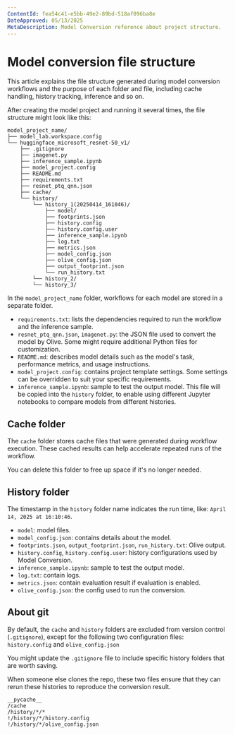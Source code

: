 ```yaml
---
ContentId: fea54c41-e5bb-49e2-89bd-518af096ba8e
DateApproved: 05/13/2025
MetaDescription: Model Conversion reference about project structure.
---
```

# Model conversion file structure
This article explains the file structure generated during model conversion workflows and the purpose of each folder and file, including cache handling, history tracking, inference and so on.

After creating the model project and running it several times, the file structure might look like this:

```
model_project_name/
├── model_lab.workspace.config
└── huggingface_microsoft_resnet-50_v1/
    ├── .gitignore
    ├── imagenet.py
    ├── inference_sample.ipynb
    ├── model_project.config
    ├── README.md
    ├── requirements.txt
    ├── resnet_ptq_qnn.json
    ├── cache/
    └── history/
        └── history_1(20250414_161046)/
            ├── model/
            ├── footprints.json
            ├── history.config
            ├── history.config.user
            ├── inference_sample.ipynb
            ├── log.txt
            ├── metrics.json
            ├── model_config.json
            ├── olive_config.json
            ├── output_footprint.json
            └── run_history.txt
        └── history_2/
        └── history_3/
```

In the `model_project_name` folder, workflows for each model are stored in a separate folder.

- `requirements.txt`: lists the dependencies required to run the workflow and the inference sample.
- `resnet_ptq_qnn.json`, `imagenet.py`: the JSON file used to convert the model by Olive. Some might require additional Python files for customization.
- `README.md`: describes model details such as the model's task, performance metrics, and usage instructions.
- `model_project.config`: contains project template settings. Some settings can be overridden to suit your specific requirements.
- `inference_sample.ipynb`: sample to test the output model. This file will be copied into the `history` folder, to enable using different Jupyter notebooks to compare models from different histories.

## Cache folder

The `cache` folder stores cache files that were generated during workflow execution. These cached results can help accelerate repeated runs of the workflow.

You can delete this folder to free up space if it's no longer needed.

## History folder

The timestamp in the `history` folder name indicates the run time, like: `April 14, 2025 at 16:10:46`.

- `model`: model files.
- `model_config.json`: contains details about the model.
- `footprints.json`, `output_footprint.json`, `run_history.txt`: Olive output.
- `history.config`, `history.config.user`: history configurations used by Model Conversion.
- `inference_sample.ipynb`: sample to test the output model.
- `log.txt`: contain logs.
- `metrics.json`: contain evaluation result if evaluation is enabled.
- `olive_config.json`: the config used to run the conversion.

## About git

By default, the `cache` and `history` folders are excluded from version control (`.gitignore`), except for the following two configuration files: `history.config` and `olive_config.json`

You might update the `.gitignore` file to include specific history folders that are worth saving.

When someone else clones the repo, these two files ensure that they can rerun these histories to reproduce the conversion result.

```
__pycache__
/cache
/history/*/*
!/history/*/history.config
!/history/*/olive_config.json
```